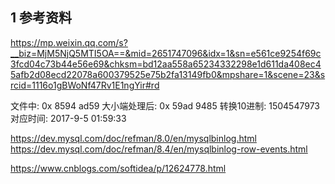 ## 1 参考资料

https://mp.weixin.qq.com/s?__biz=MjM5NjQ5MTI5OA==&mid=2651747096&idx=1&sn=e561ce9254f69c3fcd04c73b44e56e69&chksm=bd12aa558a65234332298e1d611da408ec45afb2d08ecd22078a600379525e75b2fa13149fb0&mpshare=1&scene=23&srcid=1116o1gBWoNf47Rv1E1ngYir#rd

文件中:              0x 8594 ad59
大小端处理后:    0x 59ad 9485
转换10进制:       1504547973
对应时间:           2017-9-5  01:59:33


https://dev.mysql.com/doc/refman/8.0/en/mysqlbinlog.html
https://dev.mysql.com/doc/refman/8.4/en/mysqlbinlog-row-events.html

https://www.cnblogs.com/softidea/p/12624778.html